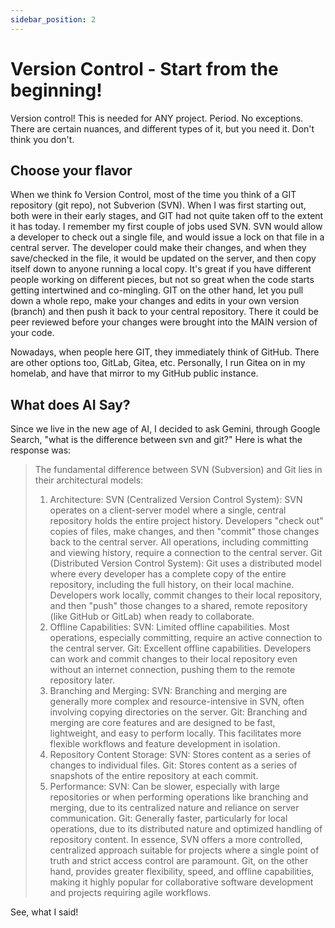 ```yaml
---
sidebar_position: 2
---
```


# Version Control - Start from the beginning! 

Version control! This is needed for ANY project. Period. No exceptions. There are certain nuances, and different types of it, but you need it. Don't think you don't. 

## Choose your flavor

When we think fo Version Control, most of the time you think of a GIT repository (git repo), not Subverion (SVN). When I was first starting out, both were in their early stages, and GIT had not quite taken off to the extent it has today. I remember my first couple of jobs used SVN. SVN would allow a developer to check out a single file, and would issue a lock on that file in a central server. The developer could make their changes, and when they save/checked in the file, it would be updated on the server, and then copy itself down to anyone running a local copy. It's great if you have different people working on different pieces, but not so great when the code starts getting intertwined and co-mingling. GIT on the other hand, let you pull down a whole repo, make your changes and edits in your own version (branch) and then push it back to your central repository. There it could be peer reviewed before your changes were brought into the MAIN version of your code. 

Nowadays, when people here GIT, they immediately think of GitHub. There are other options too, GitLab, Gitea, etc. Personally, I run Gitea on in my homelab, and have that mirror to my GitHub public instance. 

## What does AI Say?

Since we live in the new age of AI, I decided to ask Gemini, through Google Search, "what is the difference between svn and git?" Here is what the response was:

> The fundamental difference between SVN (Subversion) and Git lies in their architectural models:
> 1. Architecture:
> SVN (Centralized Version Control System): SVN operates on a client-server model where a single, central repository holds the entire project history. Developers "check out" copies of files, make changes, and then "commit" those changes back to the central server. All operations, including committing and viewing history, require a connection to the central server.
> Git (Distributed Version Control System): Git uses a distributed model where every developer has a complete copy of the entire repository, including the full history, on their local machine. Developers work locally, commit changes to their local repository, and then "push" those changes to a shared, remote repository (like GitHub or GitLab) when ready to collaborate. 
> 2. Offline Capabilities:
> SVN: Limited offline capabilities. Most operations, especially committing, require an active connection to the central server.
> Git: Excellent offline capabilities. Developers can work and commit changes to their local repository even without an internet connection, pushing them to the remote repository later.
> 3. Branching and Merging:
> SVN: Branching and merging are generally more complex and resource-intensive in SVN, often involving copying directories on the server.
> Git: Branching and merging are core features and are designed to be fast, lightweight, and easy to perform locally. This facilitates more flexible workflows and feature development in isolation.
> 4. Repository Content Storage:
> SVN: Stores content as a series of changes to individual files.
> Git: Stores content as a series of snapshots of the entire repository at each commit.
> 5. Performance:
> SVN: Can be slower, especially with large repositories or when performing operations like branching and merging, due to its centralized nature and reliance on server communication.
> Git: Generally faster, particularly for local operations, due to its distributed nature and optimized handling of repository content.
> In essence, SVN offers a more controlled, centralized approach suitable for projects where a single point of truth and strict access control are paramount. Git, on the other hand, provides greater flexibility, speed, and offline capabilities, making it highly popular for collaborative software development and projects requiring agile workflows.

See, what I said! 